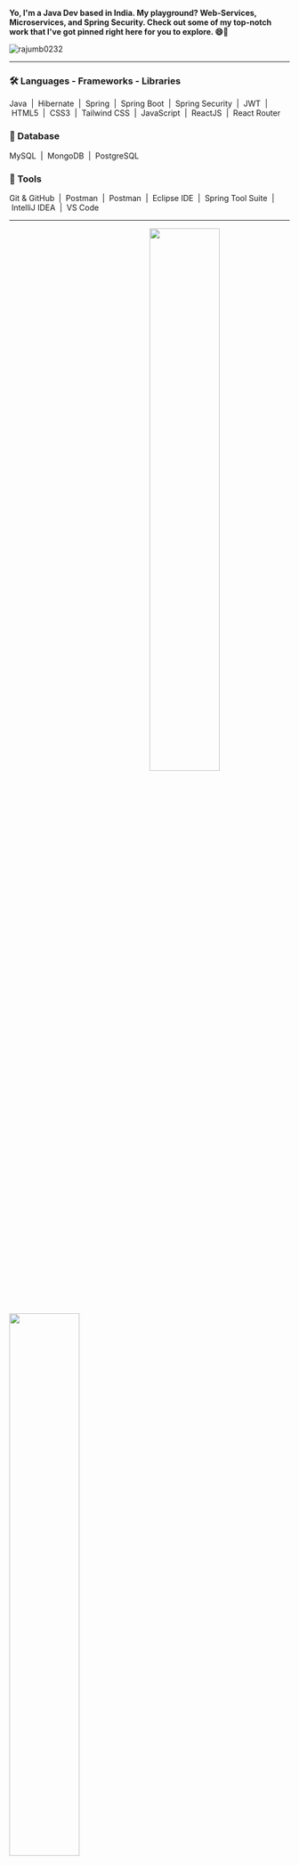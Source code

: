 
**Yo, I'm a Java Dev based in India. My playground? Web-Services, Microservices, and Spring Security. Check out some of my top-notch work that I've got pinned right here for you to explore. 😄🚀**

<p align="left"> <img src="https://komarev.com/ghpvc/?username=rajumb0232&label=Profile%20views&color=0e75b6&style=flat" alt="rajumb0232" /> </p>

---
### 🛠 Languages - Frameworks - Libraries
Java&nbsp; | &nbsp;Hibernate&nbsp; | &nbsp;Spring&nbsp; | &nbsp;Spring Boot&nbsp; | &nbsp;Spring Security&nbsp; | &nbsp;JWT&nbsp; | &nbsp;HTML5&nbsp; | &nbsp;CSS3&nbsp; | &nbsp;Tailwind CSS&nbsp; | &nbsp;JavaScript&nbsp; | &nbsp;ReactJS&nbsp; | &nbsp;React Router&nbsp;
<!-- ![Java](https://img.shields.io/badge/-Java-565656?style=flat&logo=java)&nbsp;
![Hiberante](https://img.shields.io/badge/-Hiberante-565656?style=flat&logo=hibernate)&nbsp;
![Spring](https://img.shields.io/badge/-Spring-565656?style=flat&logo=spring)&nbsp;
![Spring Boot](https://img.shields.io/badge/-Spring%20Boot-565656?style=flat&logo=springboot)&nbsp;
![Spring Security](https://img.shields.io/badge/-Spring%20Security-565656?style=flat&logo=springsecurity)&nbsp;
![JWT](https://img.shields.io/badge/-Json%20Web%20Tokens%20(JWT)-565656?style=flat&logo=jsonwebtokens)&nbsp;
![HTML5](https://img.shields.io/badge/-HTML5-565656?style=flat&logo=html5)&nbsp;
![CSS3](https://img.shields.io/badge/-CSS3-565656?style=flat&logo=css3)&nbsp;
![Tailwind CSS](https://img.shields.io/badge/-Tailwind%20CSS-565656?style=flat&logo=tailwindcss)&nbsp;
![JavaScript](https://img.shields.io/badge/-JavaScript-565656?style=flat&logo=javascript)&nbsp;
![React](https://img.shields.io/badge/-ReactJS-565656?style=flat&logo=react)&nbsp;
![React Router](https://img.shields.io/badge/-React%20Router-565656?style=flat&logo=reactrouter)&nbsp; -->

### 💾 Database
MySQL&nbsp; | &nbsp;MongoDB&nbsp; | &nbsp;PostgreSQL&nbsp;
<!-- ![MySQL](https://img.shields.io/badge/-MySQL-f6f6f6?style=flat&logo=mysql)&nbsp;
![MongoDB](https://img.shields.io/badge/-MongoDB-f6f6f6?style=flat&logo=mongodb)&nbsp;
![PostgreSQL](https://img.shields.io/badge/-PostgreSQL-f6f6f6?style=flat&logo=postgresql)&nbsp; -->

### 🧰 Tools
Git & GitHub&nbsp; | &nbsp;Postman&nbsp; | &nbsp;Postman&nbsp; | &nbsp;Eclipse IDE&nbsp; | &nbsp;Spring Tool Suite&nbsp; | &nbsp;IntelliJ IDEA&nbsp; | &nbsp;VS Code&nbsp;
<!-- ![Git](https://img.shields.io/badge/-Git-565656?style=flat&logo=git)&nbsp;
![GitHub](https://img.shields.io/badge/-GitHub-565656?style=flat&logo=github)&nbsp;
![Postman](https://img.shields.io/badge/-Postman-565656?style=flat&logo=postman)&nbsp;
![Eclipse IDE](https://img.shields.io/badge/-Eclipse%20IDE-565656?style=flat&logo=eclipseide)&nbsp;
![IntelliJ Idea](https://img.shields.io/badge/-IntelliJ%20Idea-565656?style=flat&logo=intellijidea)&nbsp;
![Visual Studio Code](https://img.shields.io/badge/-Visual%20Studio%20Code-565656?style=flat&logo=visualstudiocode)&nbsp;-->

---
<!-- **Languages and Tools:**
<p align="left"> <a href="https://www.w3schools.com/css/" target="_blank" rel="noreferrer"> <img src="https://raw.githubusercontent.com/devicons/devicon/master/icons/css3/css3-original-wordmark.svg" alt="css3" width="40" height="40"/> </a> <a href="https://git-scm.com/" target="_blank" rel="noreferrer"> <img src="https://www.vectorlogo.zone/logos/git-scm/git-scm-icon.svg" alt="git" width="40" height="40"/> </a> <a href="https://www.w3.org/html/" target="_blank" rel="noreferrer"> <img src="https://raw.githubusercontent.com/devicons/devicon/master/icons/html5/html5-original-wordmark.svg" alt="html5" width="40" height="40"/> </a> <a href="https://www.java.com" target="_blank" rel="noreferrer"> <img src="https://raw.githubusercontent.com/devicons/devicon/master/icons/java/java-original.svg" alt="java" width="40" height="40"/> </a> <a href="https://developer.mozilla.org/en-US/docs/Web/JavaScript" target="_blank" rel="noreferrer"> <img src="https://raw.githubusercontent.com/devicons/devicon/master/icons/javascript/javascript-original.svg" alt="javascript" width="40" height="40"/> </a> <a href="https://www.mongodb.com/" target="_blank" rel="noreferrer"> <img src="https://raw.githubusercontent.com/devicons/devicon/master/icons/mongodb/mongodb-original-wordmark.svg" alt="mongodb" width="40" height="40"/> </a> <a href="https://www.mysql.com/" target="_blank" rel="noreferrer"> <img src="https://raw.githubusercontent.com/devicons/devicon/master/icons/mysql/mysql-original-wordmark.svg" alt="mysql" width="40" height="40"/> </a> <a href="https://postman.com" target="_blank" rel="noreferrer"> <img src="https://www.vectorlogo.zone/logos/getpostman/getpostman-icon.svg" alt="postman" width="40" height="40"/> </a> <a href="https://spring.io/" target="_blank" rel="noreferrer"> <img src="https://www.vectorlogo.zone/logos/springio/springio-icon.svg" alt="spring" width="40" height="40"/> </a> </p> -->

<!-- <p><img align="left" src="https://github-readme-stats.vercel.app/api/top-langs?username=rajumb0232&show_icons=true&locale=en&layout=compact" alt="rajumb0232" /></p>

<p>&nbsp;<img align="center" src="https://github-readme-stats.vercel.app/api?username=rajumb0232&show_icons=true&locale=en" alt="rajumb0232" /></p>

<p><img align="center" src="https://github-readme-streak-stats.herokuapp.com/?user=rajumb0232&" alt="rajumb0232" /></p> -->
<a href="https://github.com/rajumb0232"><img align="right" width="50%" src="https://github-readme-stats.vercel.app/api/top-langs/?username=rajumb0232&theme=tokyonight&hide_border=true"></a>
<a href="https://github.com/rajumb0232"><img width="50%" src="https://github-profile-summary-cards.vercel.app/api/cards/profile-details?username=rajumb0232&theme=tokyonight&hide_border=true"></a> 
<br />
<br />
<a href="https://github.com/rajumb0232"><img width="50%" src="https://github-readme-streak-stats.herokuapp.com/?user=rajumb0232&theme=tokyonight&hide_border=true"></a>


